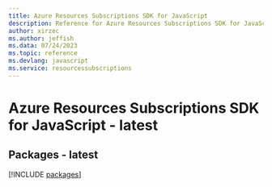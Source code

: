 ```yaml
---
title: Azure Resources Subscriptions SDK for JavaScript
description: Reference for Azure Resources Subscriptions SDK for JavaScript
author: xirzec
ms.author: jeffish
ms.data: 07/24/2023
ms.topic: reference
ms.devlang: javascript
ms.service: resourcessubscriptions
---
```

# Azure Resources Subscriptions SDK for JavaScript - latest
## Packages - latest
[!INCLUDE [packages](resources-subscriptions-index.md)]